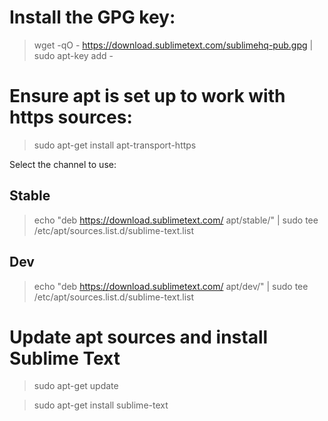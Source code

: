 # Install the GPG key:

> wget -qO - https://download.sublimetext.com/sublimehq-pub.gpg | sudo apt-key add -

# Ensure apt is set up to work with https sources:

> sudo apt-get install apt-transport-https

Select the channel to use:

## Stable

> echo "deb https://download.sublimetext.com/ apt/stable/" | sudo tee /etc/apt/sources.list.d/sublime-text.list

## Dev

> echo "deb https://download.sublimetext.com/ apt/dev/" | sudo tee /etc/apt/sources.list.d/sublime-text.list

# Update apt sources and install Sublime Text

> sudo apt-get update

> sudo apt-get install sublime-text
